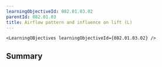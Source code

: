 ```yaml
---
learningObjectiveId: 082.01.03.02
parentId: 082.01.03
title: Airflow pattern and influence on lift (L)
---
```


```tsx eval
<LearningOBjectives learningObjectiveId={082.01.03.02} />
```

## Summary
